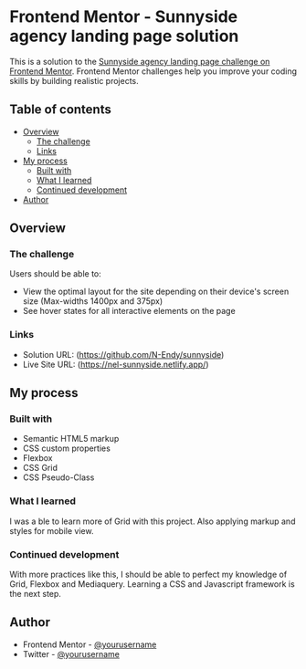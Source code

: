 # Frontend Mentor - Sunnyside agency landing page solution

This is a solution to the [Sunnyside agency landing page challenge on Frontend Mentor](https://www.frontendmentor.io/challenges/sunnyside-agency-landing-page-7yVs3B6ef). Frontend Mentor challenges help you improve your coding skills by building realistic projects.

## Table of contents

- [Overview](#overview)
  - [The challenge](#the-challenge)
  - [Links](#links)
- [My process](#my-process)
  - [Built with](#built-with)
  - [What I learned](#what-i-learned)
  - [Continued development](#continued-development)
- [Author](#author)

## Overview

### The challenge

Users should be able to:

- View the optimal layout for the site depending on their device's screen size (Max-widths 1400px and 375px)
- See hover states for all interactive elements on the page

### Links

- Solution URL: (https://github.com/N-Endy/sunnyside)
- Live Site URL: (https://nel-sunnyside.netlify.app/)

## My process

### Built with

- Semantic HTML5 markup
- CSS custom properties
- Flexbox
- CSS Grid
- CSS Pseudo-Class

### What I learned

I was a ble to learn more of Grid with this project. Also applying markup and styles for mobile view.

### Continued development

With more practices like this, I should be able to perfect my knowledge of Grid, Flexbox and Mediaquery. Learning a CSS and Javascript framework is the next step.

## Author

- Frontend Mentor - [@yourusername](https://www.frontendmentor.io/profile/N-Endy)
- Twitter - [@yourusername](https://www.twitter.com/NELtheDev)